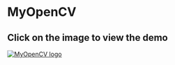 # MyOpenCV
## Click on the image to view the demo
[![MyOpenCV logo](https://user-images.githubusercontent.com/54290460/207842879-3bfb5d2d-297e-4f63-b17c-592c0637aa23.png)](https://drive.google.com/file/d/1ICQsjaUQ1qMy_qdEu60Wdj16wCt6Fr_y/view?usp=share_link)

